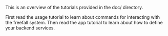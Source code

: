 This is an overview of the tutorials provided in the doc/ directory.

First read the usage tutorial to learn about commands for interacting with the freefall system.
Then read the app tutorial to learn about how to define your backend services.
